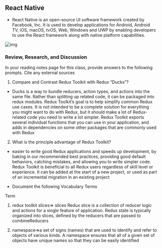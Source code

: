 ## React Native

- React Native is an open-source UI software framework created by Facebook, Inc. It is used to develop applications for Android, Android TV, iOS, macOS, tvOS, Web, Windows and UWP by enabling developers to use the React framework along with native platform capabilities.


![img](https://cloud.netlifyusercontent.com/assets/344dbf88-fdf9-42bb-adb4-46f01eedd629/1accc284-5885-44b9-8538-126c8097c468/reactive-native-preview-opt.png)


### Review, Research, and Discussion
In your reading notes page for this class, provide answers to the following prompts. Cite any external sources

1. Compare and Contrast Redux Toolkit with Redux “Ducks”?

- Ducks is a way to bundle reducers, action types, and actions into the same file. Rather than splitting up related code, it can be packaged into redux modules. Redux Toolkit’s goal is to help simplify common Redux use cases. It is not intended to be a complete solution for everything you might want to do with Redux, but it should make a lot of Redux-related code you need to write a lot simpler. Redux Toolkit exports several individual functions that you can use in your application, and adds in dependencies on some other packages that are commonly used with Redux

2. What is the principle advantage of Redux Toolkit?

- easier to write good Redux applications and speeds up development, by baking in our recommended best practices, providing good default behaviors, catching mistakes, and allowing you to write simpler code. Redux Toolkit is beneficial to all Redux users regardless of skill level or experience. It can be added at the start of a new project, or used as part of an incremental migration in an existing project

- Document the following Vocabulary Terms

Term

1. redux toolkit slices=> slices Redux slice is a collection of reducer logic and actions for a single feature of application. Redux state is typically organized into slices, defined by the reducers that are passed to combineReducers

2. namespace=>a set of signs (names) that are used to identify and refer to objects of various kinds. A namespace ensures that all of a given set of objects have unique names so that they can be easily identified